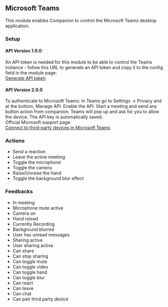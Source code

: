 ## Microsoft Teams

This module enables Companion to control the Microsoft Teams desktop application. 

### Setup

#### API Version 1.0.0

An API token is needed for this module to be able to control the Teams instance - follow this URL to generate an API token and copy it to the config field in the module page: <br> <a href='https://support.microsoft.com/en-us/office/connect-to-third-party-devices-in-microsoft-teams-aabca9f2-47bb-407f-9f9b-81a104a883d6' target='_blank'>Generate API token</a>

#### API Version 2.0.0

To authenticate to Microsoft Teams: In Teams go to Settings -> Privacy and at the bottom, Manage API. Enable the API. 
Start a meeting and send any button action from companion. Teams will pop up and ask for you to allow the device.
The API key is automatically saved.<br>
Official Microsoft support page: <br> <a href='https://support.microsoft.com/en-us/office/connect-to-third-party-devices-in-microsoft-teams-aabca9f2-47bb-407f-9f9b-81a104a883d6' target='_blank'>Connect to third-party devices in Microsoft Teams</a>

### Actions

- Send a reaction
- Leave the active meeting
- Toggle the microphone
- Toggle the camera
- Raise/Unraise the hand
- Toggle the background blur effect

### Feedbacks

- In meeting
- Microphone mute active
- Camera on
- Hand raised
- Currently Recording
- Background blurred
- User has unread messages
- Sharing active
- User sharing active
- Can share
- Can stop sharing
- Can toggle mute
- Can toggle video
- Can toggle hand
- Can toggle blur
- Can react
- Can leave
- Can chat
- Can pair third party device